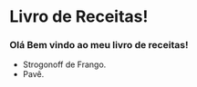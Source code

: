 # Livro de Receitas!

### Olá Bem vindo ao meu livro de receitas!

 - Strogonoff de Frango.
 - Pavê.
